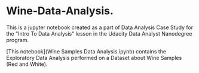 # Wine-Data-Analysis.

This is a jupyter notebook created as a part of Data Analysis Case Study for the "Intro To Data Analysis" lesson in the Udacity Data Analyst Nanodegree program.

[This notebook](Wine Samples Data Analysis.ipynb) contains the Exploratory Data Analysis performed on a Dataset about Wine Samples (Red and White).
